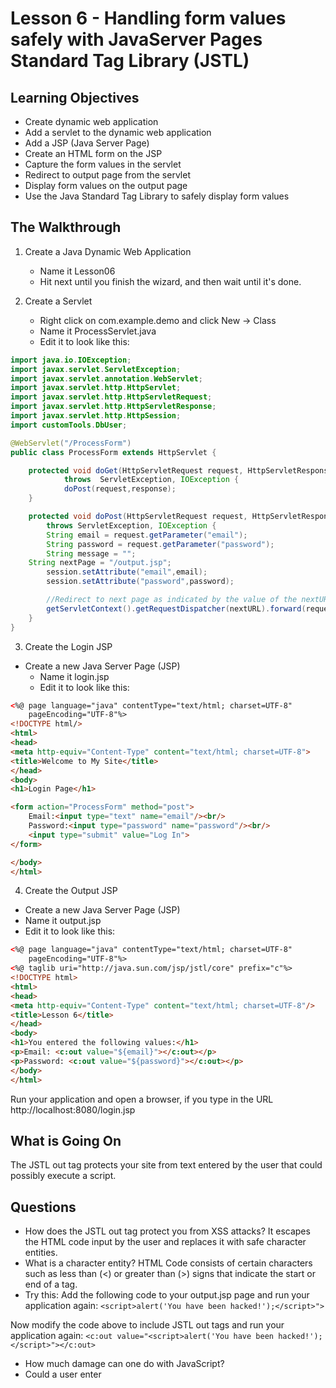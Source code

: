 <!-- enter lesson number and title below separated by hyphen-->
# Lesson 6 - Handling form values safely with JavaServer Pages Standard Tag Library (JSTL)
## Learning Objectives
* Create dynamic web application
* Add a servlet to the dynamic web application
* Add a JSP (Java Server Page)
* Create an HTML form on the JSP
* Capture the form values in the servlet
* Redirect to output page from the servlet
* Display form values on the output page
* Use the Java Standard Tag Library to safely display form values

## The Walkthrough

1. Create a Java Dynamic Web Application
	* Name it Lesson06
	* Hit next until you finish the wizard, and then wait until it's done.    

2. Create a Servlet
	* Right click on com.example.demo and click New -> Class
	* Name it ProcessServlet.java
	* Edit it to look like this:

```java
import java.io.IOException;
import javax.servlet.ServletException;
import javax.servlet.annotation.WebServlet;
import javax.servlet.http.HttpServlet;
import javax.servlet.http.HttpServletRequest;
import javax.servlet.http.HttpServletResponse;
import javax.servlet.http.HttpSession;
import customTools.DbUser;

@WebServlet("/ProcessForm")
public class ProcessForm extends HttpServlet {

	protected void doGet(HttpServletRequest request, HttpServletResponse response)
			throws	ServletException, IOException {
			doPost(request,response);
	}

	protected void doPost(HttpServletRequest request, HttpServletResponse response)
	    throws ServletException, IOException {
		String email = request.getParameter("email");
		String password = request.getParameter("password");
		String message = "";
    String nextPage = "/output.jsp";
		session.setAttribute("email",email);
		session.setAttribute("password",password);

		//Redirect to next page as indicated by the value of the nextURL variable
		getServletContext().getRequestDispatcher(nextURL).forward(request,response);
	}
}
```

3. Create the Login JSP
  * Create a new Java Server Page (JSP)
	* Name it login.jsp
	* Edit it to look like this:
```html
<%@ page language="java" contentType="text/html; charset=UTF-8"
    pageEncoding="UTF-8"%>
<!DOCTYPE html/>
<html>
<head>
<meta http-equiv="Content-Type" content="text/html; charset=UTF-8">
<title>Welcome to My Site</title>
</head>
<body>
<h1>Login Page</h1>

<form action="ProcessForm" method="post">
	Email:<input type="text" name="email"/><br/>
	Password:<input type="password" name="password"/><br/>
	<input type="submit" value="Log In">
</form>

</body>
</html>
```

4. Create the Output JSP
* Create a new Java Server Page (JSP)
* Name it output.jsp
* Edit it to look like this:
```html
<%@ page language="java" contentType="text/html; charset=UTF-8"
    pageEncoding="UTF-8"%>
<%@ taglib uri="http://java.sun.com/jsp/jstl/core" prefix="c"%>   
<!DOCTYPE html>
<html>
<head>
<meta http-equiv="Content-Type" content="text/html; charset=UTF-8"/>
<title>Lesson 6</title>
</head>
<body>
<h1>You entered the following values:</h1>
<p>Email: <c:out value="${email}"></c:out></p>
<p>Password: <c:out value="${password}"></c:out></p>
</body>
</html>
```

Run your application and open a browser, if you type in the URL http://localhost:8080/login.jsp

## What is Going On

The JSTL out tag protects your site from text entered by the user that could possibly execute a script.

## Questions
* How does the JSTL out tag protect you from XSS attacks?
It escapes the HTML code input by the user and replaces it with safe character entities.
* What is a character entity?
HTML Code consists of certain characters such as less than (<) or greater than (>) signs that indicate the start or end of a tag.
* Try this:
Add the following code to your output.jsp page and run your application again:
```<script>alert('You have been hacked!');</script>">```

Now modify the code above to include JSTL out tags and run your application again:
```<c:out value="<script>alert('You have been hacked!');</script>"></c:out>```

* How much damage can one do with JavaScript?
* Could a user enter
